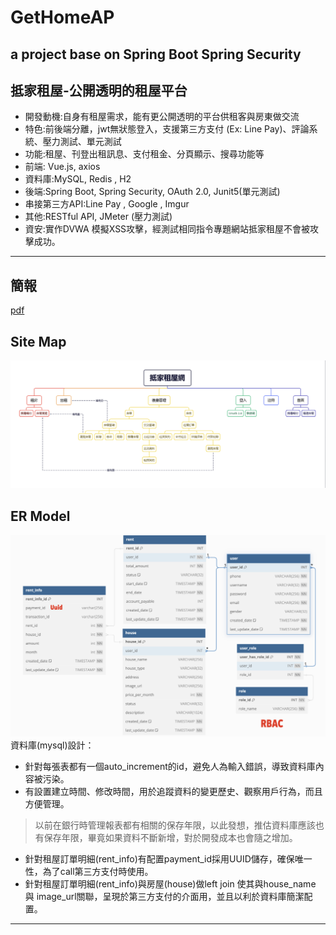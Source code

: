 # GetHomeAP
a project base on Spring Boot Spring Security
---
## 抵家租屋-公開透明的租屋平台
- 開發動機:自身有租屋需求，能有更公開透明的平台供租客與房東做交流
- 特色:前後端分離，jwt無狀態登入，支援第三方支付 (Ex: Line Pay)、評論系統、壓力測試、單元測試
- 功能:租屋、刊登出租訊息、支付租金、分頁顯示、搜尋功能等
- 前端: Vue.js, axios
- 資料庫:MySQL, Redis , H2
- 後端:Spring Boot, Spring Security, OAuth 2.0, Junit5(單元測試)
- 串接第三方API:Line Pay , Google , Imgur
- 其他:RESTful API, JMeter (壓力測試)
- 資安:實作DVWA 模擬XSS攻擊，經測試相同指令專題網站抵家租屋不會被攻擊成功。
---
## 簡報
[pdf](./img/GetHome.pdf)
## Site Map
![site map](./img/SiteMap.png)
## ER Model
![ER Model](./img/ERModel.png)
資料庫(mysql)設計：
- 針對每張表都有一個auto_increment的id，避免人為輸入錯誤，導致資料庫內容被污染。
- 有設置建立時間、修改時間，用於追蹤資料的變更歷史、觀察用戶行為，而且方便管理。
> 以前在銀行時管理報表都有相關的保存年限，以此發想，推估資料庫應該也有保存年限，畢竟如果資料不斷新增，對於開發成本也會隨之增加。
- 針對租屋訂單明細(rent_info)有配置payment_id採用UUID儲存，確保唯一性，為了call第三方支付時使用。
- 針對租屋訂單明細(rent_info)與房屋(house)做left join 使其與house_name 與 image_url關聯，呈現於第三方支付的介面用，並且以利於資料庫簡潔配置。
---
